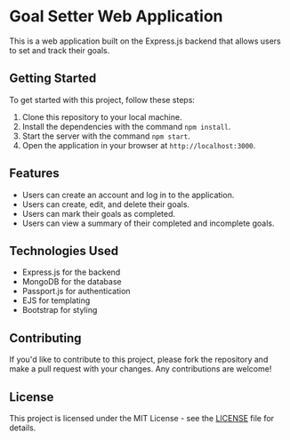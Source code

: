 # Goal Setter Web Application

This is a web application built on the Express.js backend that allows users to set and track their goals.

## Getting Started

To get started with this project, follow these steps:

1. Clone this repository to your local machine.
2. Install the dependencies with the command `npm install`.
3. Start the server with the command `npm start`.
4. Open the application in your browser at `http://localhost:3000`.

## Features

- Users can create an account and log in to the application.
- Users can create, edit, and delete their goals.
- Users can mark their goals as completed.
- Users can view a summary of their completed and incomplete goals.

## Technologies Used

- Express.js for the backend
- MongoDB for the database
- Passport.js for authentication
- EJS for templating
- Bootstrap for styling

## Contributing

If you'd like to contribute to this project, please fork the repository and make a pull request with your changes. Any contributions are welcome!

## License

This project is licensed under the MIT License - see the [LICENSE](LICENSE) file for details.
